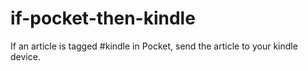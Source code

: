 # if-pocket-then-kindle
If an article is tagged #kindle in Pocket, send the article to your kindle device.
